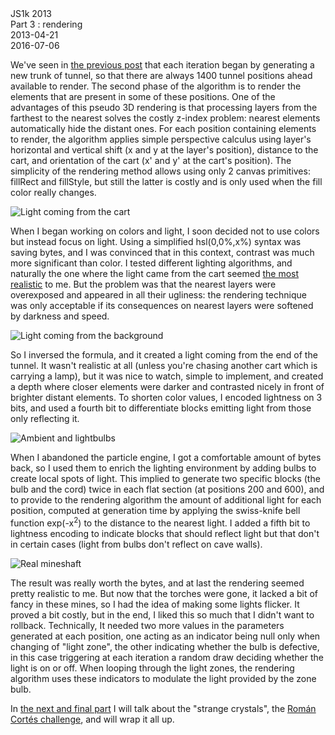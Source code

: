 <div class="series">JS1k 2013</div>
<div class="title">Part 3 : rendering</div>
<div class="pubdate">2013-04-21</div>
<div class="lastmodifdate">2016-07-06</div>

We've seen in [the previous post](/2013/04/js1k-2013-part-2-tunnel-generation "Tunnel generation") that each iteration began by generating a new trunk of tunnel, so that there are always 1400 tunnel positions ahead available to render. The second phase of the algorithm is to render the elements that are present in some of these positions. One of the advantages of this pseudo 3D rendering is that processing layers from the farthest to the nearest solves the costly z-index problem: nearest elements automatically hide the distant ones. For each position containing elements to render, the algorithm applies simple perspective calculus using layer's horizontal and vertical shift (x and y at the layer's position), distance to the cart, and orientation of the cart (x' and y' at the cart's position). The simplicity of the rendering method allows using only 2 canvas primitives: fillRect and fillStyle, but still the latter is costly and is only used when the fill color really changes.

![Light coming from the cart](//ehouais.net/blog/wp-content/uploads/2013/04/light1.png "Light coming from the cart")

When I began working on colors and light, I soon decided not to use colors but instead focus on light. Using a simplified hsl(0,0%,x%) syntax was saving bytes, and I was convinced that in this context, contrast was much more significant than color. I tested different lighting algorithms, and naturally the one where the light came from the cart seemed [the most realistic](//www.youtube.com/watch?v=vx2o3AhLHrA "Minecart ride") to me. But the problem was that the nearest layers were overexposed and appeared in all their ugliness: the rendering technique was only acceptable if its consequences on nearest layers were softened by darkness and speed.

![Light coming from the background](//ehouais.net/blog/wp-content/uploads/2013/04/light2.png "Light coming from the background")

So I inversed the formula, and it created a light coming from the end of the tunnel. It wasn't realistic at all (unless you're chasing another cart which is carrying a lamp), but it was nice to watch, simple to implement, and created a depth where closer elements were darker and contrasted nicely in front of brighter distant elements. To shorten color values, I encoded lightness on 3 bits, and used a fourth bit to differentiate blocks emitting light from those only reflecting it.

![Ambient and lightbulbs](//ehouais.net/blog/wp-content/uploads/2013/04/light3.png "Ambient and lightbulbs")

When I abandoned the particle engine, I got a comfortable amount of bytes back, so I used them to enrich the lighting environment by adding bulbs to create local spots of light. This implied to generate two specific blocks (the bulb and the cord) twice in each flat section (at positions 200 and 600), and to provide to the rendering algorithm the amount of additional light for each position, computed at generation time by applying the swiss-knife bell function exp(-x<sup>2</sup>) to the distance to the nearest light. I added a fifth bit to lightness encoding to indicate blocks that should reflect light but that don't in certain cases (light from bulbs don't reflect on cave walls).

![Real mineshaft](//ehouais.net/blog/wp-content/uploads/2013/04/mineshaft.jpg "Real mineshaft")

The result was really worth the bytes, and at last the rendering seemed pretty realistic to me. But now that the torches were gone, it lacked a bit of fancy in these mines, so I had the idea of making some lights flicker. It proved a bit costly, but in the end, I liked this so much that I didn't want to rollback. Technically, It needed two more values in the parameters generated at each position, one acting as an indicator being null only when changing of "light zone", the other indicating whether the bulb is defective, in this case triggering at each iteration a random draw deciding whether the light is on or off. When looping through the light zones, the rendering algorithm uses these indicators to modulate the light provided by the zone bulb.

In [the next and final part](/2013/05/js1k-2013-part-4-conclusion "Conclusion") I will talk about the "strange crystals", the [Román Cortés challenge](//js1k.com/1461 "Furbee in the mines"), and will wrap it all up.
